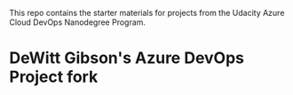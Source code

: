 This repo contains the starter materials for projects from the Udacity Azure Cloud DevOps Nanodegree Program.
# DeWitt Gibson's Azure DevOps Project fork
